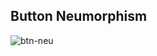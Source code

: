 ## Button Neumorphism

![btn-neu](https://user-images.githubusercontent.com/87876734/172479923-2d30aee8-d2fc-4289-8cbd-ed44bed181da.gif)
